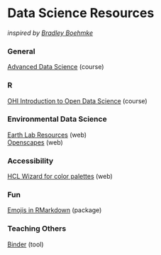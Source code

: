 # Data Science Resources
*inspired by [Bradley Boehmke](https://github.com/bradleyboehmke/data-science-learning-resources)*

### General
[Advanced Data Science](http://jtleek.com/ads2020/) (course)

### R
[OHI Introduction to Open Data Science](http://ohi-science.org/data-science-training/) (course)

### Environmental Data Science
[Earth Lab Resources](https://www.earthdatascience.org) (web)  
[Openscapes](https://www.openscapes.org/) (web)

### Accessibility 
[HCL Wizard for color palettes](https://hclwizard.org/) (web)

### Fun
[Emojis in RMarkdown](https://github.com/hadley/emo) (package)

### Teaching Others
[Binder](https://mybinder.org/) (tool)
